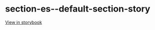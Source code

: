 # section-es--default-section-story

[View in storybook](https://raw.githack.com/Independent-Digital-News-and-Media-Ltd/indy-pwamp-sb/PR-1373-sb/index.html?path=/story/section-es--default-section-story)